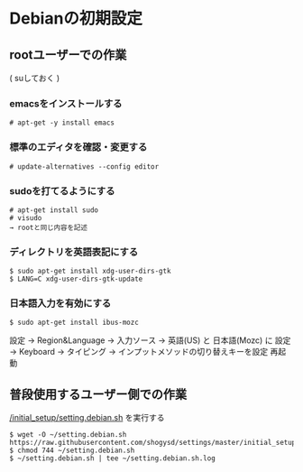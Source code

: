 # Debianの初期設定

## rootユーザーでの作業
( suしておく )

### emacsをインストールする
```
# apt-get -y install emacs
```

### 標準のエディタを確認・変更する
```
# update-alternatives --config editor
```

### sudoを打てるようにする
```
# apt-get install sudo
# visudo
→ rootと同じ内容を記述
```

### ディレクトリを英語表記にする
```
$ sudo apt-get install xdg-user-dirs-gtk
$ LANG=C xdg-user-dirs-gtk-update
```

### 日本語入力を有効にする
```
$ sudo apt-get install ibus-mozc
```
設定 → Region&Language → 入力ソース → 英語(US) と 日本語(Mozc) に
設定 → Keyboard → タイピング → インプットメソッドの切り替えキーを設定
再起動


## 普段使用するユーザー側での作業
[/initial_setup/setting.debian.sh](https://github.com/shogysd/settings/blob/master/initial_setup/setting.debian.sh) を実行する
```
$ wget -O ~/setting.debian.sh https://raw.githubusercontent.com/shogysd/settings/master/initial_setup/setting.debian.sh
$ chmod 744 ~/setting.debian.sh
$ ~/setting.debian.sh | tee ~/setting.debian.sh.log
```
